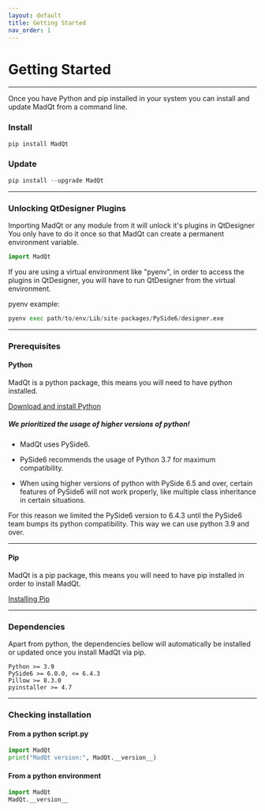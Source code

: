 ```yaml
---
layout: default
title: Getting Started
nav_order: 1
---
```


# Getting Started

***

Once you have Python and pip installed in your system you can
install and update MadQt from a command line.

### Install
```python
pip install MadQt
```

### Update
```python
pip install --upgrade MadQt
```

***

### Unlocking QtDesigner Plugins
Importing MadQt or any module from it will unlock it's plugins in QtDesigner \
You only have to do it once so that MadQt can create a permanent environment variable.
```python
import MadQt
```

If you are using a virtual environment like "pyenv", in order to access the plugins
in QtDesigner, you will have to run QtDesigner from the virtual environment.

pyenv example:
```python
pyenv exec path/to/env/Lib/site-packages/PySide6/designer.exe
```

***

### Prerequisites

#### Python
MadQt is a python package, this means you will need to have python installed.

[Download and install Python](https://www.python.org/downloads/)

##### We prioritized the usage of higher versions of python!

- MadQt uses PySide6.

- PySide6 recommends the usage of Python 3.7 for maximum compatibility.

- When using higher versions of python with PySide 6.5 and over, 
certain features of PySide6 will not work properly, 
like multiple class inheritance in certain situations.

For this reason we limited the PySide6 version to 6.4.3 until the PySide6 team
bumps its python compatibility. This way we can use python 3.9 and over.

<!-- ##### If you already have PySide6 6.5.0 installed, you can downgrade it by running the following command:
```bash
pip install PySide6==6.4.3
``` -->
***

#### Pip
MadQt is a pip package, this means you will need to have pip installed
in order to install MadQt.

[Installing Pip](https://pip.pypa.io/en/stable/installation/)

***

### Dependencies
Apart from python, the dependencies bellow will automatically be
installed or updated once you install MadQt via pip.

```
Python >= 3.9
PySide6 >= 6.0.0, <= 6.4.3
Pillow >= 8.3.0
pyinstaller >= 4.7
```

***

### Checking installation

#### From a python script.py
```python
import MadQt
print("MadQt version:", MadQt.__version__)
```

#### From a python environment
```python
import MadQt
MadQt.__version__
```
